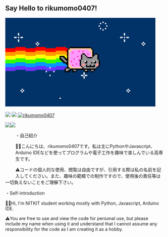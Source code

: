 ## Say Hello to rikumomo0407!

[![Sublime's custom image](https://github.com/rikumomo0407/rikumomo0407//raw/main/gif/4cbe8d_f1ed2800a49649848102c68fc5a66e53mv2.gif)](https://github.com/rikumomo0407/rikumomo0407/4cbe8d_f1ed2800a49649848102c68fc5a66e53mv2.gif)

[![](https://img.shields.io/github/followers/rikumomo0407?label=follow&logo=github&style=flat)](https://github.com/rikumomo0407)
[![](https://img.shields.io/twitter/follow/rikumomo0407?label=Twitter&logo=twitter&style=flat)](http://twitter.com/rikumomo0407)
[![rikumomo0407](https://komarev.com/ghpvc/?username=rikumomo0407)](https://github.com/rikumomo0407/rikumomo0407)

<p>
<a href="https://github.com/rikumomo0407">
  <img align="left" height="170px" src="https://github-readme-stats.vercel.app/api?username=rikumomo0407&count_private=true&show_icons=true&theme=dracula" />
</a>
<a href="https://github.com/rikumomo0407">
  <img align="left" height="170px" src="https://github-readme-stats.vercel.app/api/top-langs/?username=rikumomo0407&layout=compact&theme=dracula" />
</a>
</p>

<br>

・自己紹介

👋🏼こんにちは、rikumomo0407です。私は主にPythonやJavascript、Arduino IDEなどを使ってプログラムや電子工作を趣味で楽しんでいる高専生です。

⚠️コードの個人的な使用、閲覧は自由ですが、引用する際は私の名前を記入してください。また、趣味の範疇での制作ですので、使用後の責任等は一切負えないことをご理解下さい。

・Self-introduction

👋🏼Hi, I'm NITKIT student working mostly with Python, Javascript, Arduino IDE.

⚠️You are free to use and view the code for personal use, but please include my name when using it and understand that I cannot assume any responsibility for the code as I am creating it as a hobby.
